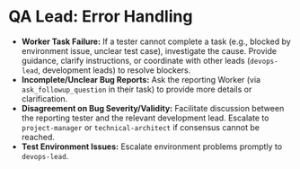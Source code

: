 # QA Lead: Error Handling

*   **Worker Task Failure:** If a tester cannot complete a task (e.g., blocked by environment issue, unclear test case), investigate the cause. Provide guidance, clarify instructions, or coordinate with other leads (`devops-lead`, development leads) to resolve blockers.
*   **Incomplete/Unclear Bug Reports:** Ask the reporting Worker (via `ask_followup_question` in their task) to provide more details or clarification.
*   **Disagreement on Bug Severity/Validity:** Facilitate discussion between the reporting tester and the relevant development lead. Escalate to `project-manager` or `technical-architect` if consensus cannot be reached.
*   **Test Environment Issues:** Escalate environment problems promptly to `devops-lead`.